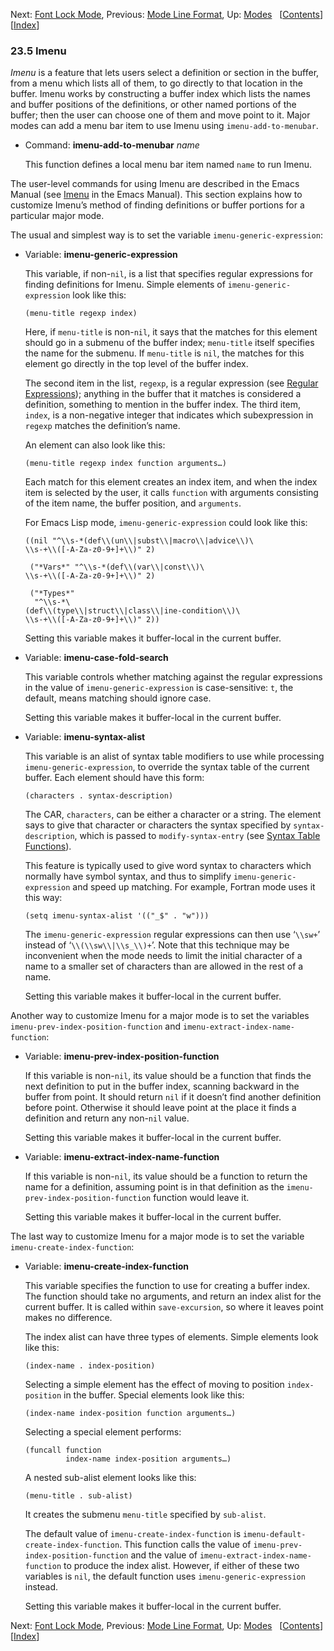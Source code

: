 <!-- This is the GNU Emacs Lisp Reference Manual
corresponding to Emacs version 27.2.

Copyright (C) 1990-1996, 1998-2021 Free Software Foundation,
Inc.

Permission is granted to copy, distribute and/or modify this document
under the terms of the GNU Free Documentation License, Version 1.3 or
any later version published by the Free Software Foundation; with the
Invariant Sections being "GNU General Public License," with the
Front-Cover Texts being "A GNU Manual," and with the Back-Cover
Texts as in (a) below.  A copy of the license is included in the
section entitled "GNU Free Documentation License."

(a) The FSF's Back-Cover Text is: "You have the freedom to copy and
modify this GNU manual.  Buying copies from the FSF supports it in
developing GNU and promoting software freedom." -->

<!-- Created by GNU Texinfo 6.7, http://www.gnu.org/software/texinfo/ -->

Next: [Font Lock Mode](Font-Lock-Mode.html), Previous: [Mode Line Format](Mode-Line-Format.html), Up: [Modes](Modes.html)   \[[Contents](index.html#SEC_Contents "Table of contents")]\[[Index](Index.html "Index")]

### 23.5 Imenu

*Imenu* is a feature that lets users select a definition or section in the buffer, from a menu which lists all of them, to go directly to that location in the buffer. Imenu works by constructing a buffer index which lists the names and buffer positions of the definitions, or other named portions of the buffer; then the user can choose one of them and move point to it. Major modes can add a menu bar item to use Imenu using `imenu-add-to-menubar`.

*   Command: **imenu-add-to-menubar** *name*

    This function defines a local menu bar item named `name` to run Imenu.

The user-level commands for using Imenu are described in the Emacs Manual (see [Imenu](https://www.gnu.org/software/emacs/manual/html_node/emacs/Imenu.html#Imenu) in the Emacs Manual). This section explains how to customize Imenu’s method of finding definitions or buffer portions for a particular major mode.

The usual and simplest way is to set the variable `imenu-generic-expression`:

*   Variable: **imenu-generic-expression**

    This variable, if non-`nil`, is a list that specifies regular expressions for finding definitions for Imenu. Simple elements of `imenu-generic-expression` look like this:

        (menu-title regexp index)

    Here, if `menu-title` is non-`nil`, it says that the matches for this element should go in a submenu of the buffer index; `menu-title` itself specifies the name for the submenu. If `menu-title` is `nil`, the matches for this element go directly in the top level of the buffer index.

    The second item in the list, `regexp`, is a regular expression (see [Regular Expressions](Regular-Expressions.html)); anything in the buffer that it matches is considered a definition, something to mention in the buffer index. The third item, `index`, is a non-negative integer that indicates which subexpression in `regexp` matches the definition’s name.

    An element can also look like this:

        (menu-title regexp index function arguments…)

    Each match for this element creates an index item, and when the index item is selected by the user, it calls `function` with arguments consisting of the item name, the buffer position, and `arguments`.

    For Emacs Lisp mode, `imenu-generic-expression` could look like this:

        ((nil "^\\s-*(def\\(un\\|subst\\|macro\\|advice\\)\
        \\s-+\\([-A-Za-z0-9+]+\\)" 2)

    <!---->

         ("*Vars*" "^\\s-*(def\\(var\\|const\\)\
        \\s-+\\([-A-Za-z0-9+]+\\)" 2)

    <!---->

         ("*Types*"
          "^\\s-*\
        (def\\(type\\|struct\\|class\\|ine-condition\\)\
        \\s-+\\([-A-Za-z0-9+]+\\)" 2))

    Setting this variable makes it buffer-local in the current buffer.

<!---->

*   Variable: **imenu-case-fold-search**

    This variable controls whether matching against the regular expressions in the value of `imenu-generic-expression` is case-sensitive: `t`, the default, means matching should ignore case.

    Setting this variable makes it buffer-local in the current buffer.

<!---->

*   Variable: **imenu-syntax-alist**

    This variable is an alist of syntax table modifiers to use while processing `imenu-generic-expression`, to override the syntax table of the current buffer. Each element should have this form:

        (characters . syntax-description)

    The CAR, `characters`, can be either a character or a string. The element says to give that character or characters the syntax specified by `syntax-description`, which is passed to `modify-syntax-entry` (see [Syntax Table Functions](Syntax-Table-Functions.html)).

    This feature is typically used to give word syntax to characters which normally have symbol syntax, and thus to simplify `imenu-generic-expression` and speed up matching. For example, Fortran mode uses it this way:

        (setq imenu-syntax-alist '(("_$" . "w")))

    The `imenu-generic-expression` regular expressions can then use ‘`\\sw+`’ instead of ‘`\\(\\sw\\|\\s_\\)+`’. Note that this technique may be inconvenient when the mode needs to limit the initial character of a name to a smaller set of characters than are allowed in the rest of a name.

    Setting this variable makes it buffer-local in the current buffer.

Another way to customize Imenu for a major mode is to set the variables `imenu-prev-index-position-function` and `imenu-extract-index-name-function`:

*   Variable: **imenu-prev-index-position-function**

    If this variable is non-`nil`, its value should be a function that finds the next definition to put in the buffer index, scanning backward in the buffer from point. It should return `nil` if it doesn’t find another definition before point. Otherwise it should leave point at the place it finds a definition and return any non-`nil` value.

    Setting this variable makes it buffer-local in the current buffer.

<!---->

*   Variable: **imenu-extract-index-name-function**

    If this variable is non-`nil`, its value should be a function to return the name for a definition, assuming point is in that definition as the `imenu-prev-index-position-function` function would leave it.

    Setting this variable makes it buffer-local in the current buffer.

The last way to customize Imenu for a major mode is to set the variable `imenu-create-index-function`:

*   Variable: **imenu-create-index-function**

    This variable specifies the function to use for creating a buffer index. The function should take no arguments, and return an index alist for the current buffer. It is called within `save-excursion`, so where it leaves point makes no difference.

    The index alist can have three types of elements. Simple elements look like this:

        (index-name . index-position)

    Selecting a simple element has the effect of moving to position `index-position` in the buffer. Special elements look like this:

        (index-name index-position function arguments…)

    Selecting a special element performs:

        (funcall function
                 index-name index-position arguments…)

    A nested sub-alist element looks like this:

        (menu-title . sub-alist)

    It creates the submenu `menu-title` specified by `sub-alist`.

    The default value of `imenu-create-index-function` is `imenu-default-create-index-function`. This function calls the value of `imenu-prev-index-position-function` and the value of `imenu-extract-index-name-function` to produce the index alist. However, if either of these two variables is `nil`, the default function uses `imenu-generic-expression` instead.

    Setting this variable makes it buffer-local in the current buffer.

Next: [Font Lock Mode](Font-Lock-Mode.html), Previous: [Mode Line Format](Mode-Line-Format.html), Up: [Modes](Modes.html)   \[[Contents](index.html#SEC_Contents "Table of contents")]\[[Index](Index.html "Index")]
